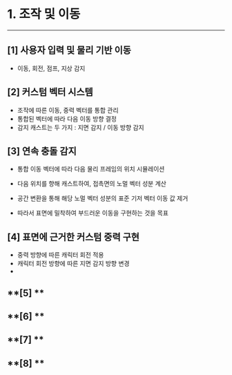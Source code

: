 
# 1. 조작 및 이동
---

## **[1] 사용자 입력 및 물리 기반 이동**
- 이동, 회전, 점프, 지상 감지

## **[2] 커스텀 벡터 시스템**
- 조작에 따른 이동, 중력 벡터를 통합 관리
- 통합된 벡터에 따라 다음 이동 방향 결정
- 감지 캐스트는 두 가지 : 지면 감지 / 이동 방향 감지

## **[3] 연속 충돌 감지**
- 통합 이동 벡터에 따라 다음 물리 프레임의 위치 시뮬레이션
- 다음 위치를 향해 캐스트하여, 접촉면의 노멀 벡터 성분 계산
- 공간 변환을 통해 해당 노멀 벡터 성분의 표준 기저 벡터 이동 값 제거

- 따라서 표면에 밀착하여 부드러운 이동을 구현하는 것을 목표

## **[4] 표면에 근거한 커스텀 중력 구현**
- 중력 방향에 따른 캐릭터 회전 적용
- 캐릭터 회전 방향에 따른 지면 감지 방향 변경
- 

## **[5] **


## **[6] **


## **[7] **


## **[8] **

